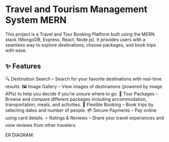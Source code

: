 # Travel and Tourism Management System MERN

This project is a Travel and Tour Booking Platform built using the MERN stack (MongoDB, Express, React, Node.js).
It provides users with a seamless way to explore destinations, choose packages, and book trips with ease.

✨ Features
---------------------------------------------------------------------------------------------------------------------------------------------------------------------------------
🔍 Destination Search – Search for your favorite destinations with real-time results.
🖼 Image Gallery – View images of destinations (powered by image APIs) to help you decide if you’re unsure where to go.
🎒 Tour Packages – Browse and compare different packages including accommodation, transportation, meals, and activities.
📅 Flexible Booking – Book trips by selecting dates and number of people.
💳 Secure Payments – Pay online using card details.
⭐ Ratings & Reviews – Share your travel experiences and view reviews from other travelers.

ER DIAGRAM:




